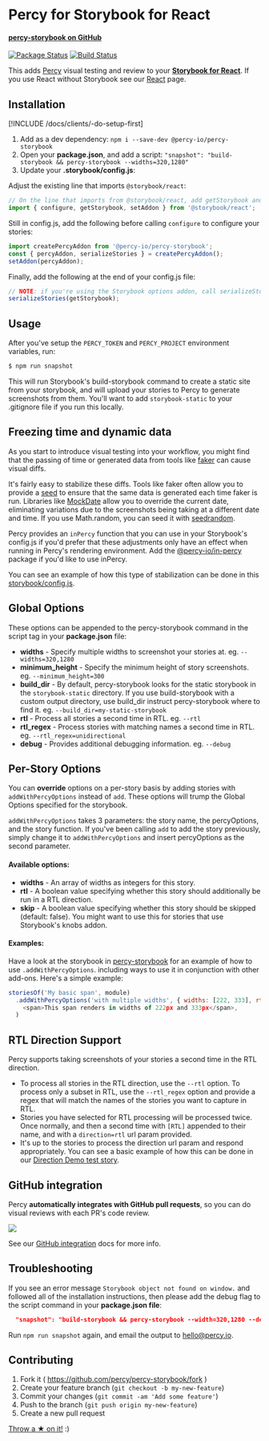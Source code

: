 # Percy for Storybook for React
#### [percy-storybook on GitHub <i class="fa fa-github" aria-hidden="true"></i>](https://github.com/percy/percy-storybook)

[![Package Status](https://img.shields.io/npm/v/@percy-io/percy-storybook.svg)](https://www.npmjs.com/package/@percy-io/percy-storybook)
[![Build Status](https://travis-ci.org/percy/percy-storybook.svg?branch=master)](https://travis-ci.org/percy/percy-storybook)

This adds [Percy](https://percy.io) visual testing and review to your [**Storybook for React**](https://storybook.js.org/).  If you use React without Storybook see our [React](/docs/clients/javascript/react) page.

## Installation

[!INCLUDE /docs/clients/-do-setup-first]

1. Add as a dev dependency: `npm i --save-dev @percy-io/percy-storybook`
1. Open your **package.json**, and add a script: `"snapshot": "build-storybook && percy-storybook --widths=320,1280"`
1. Update your **.storybook/config.js**:

Adjust the existing line that imports `@storybook/react`:

```javascript
// On the line that imports from @storybook/react, add getStorybook and setAddon
import { configure, getStorybook, setAddon } from '@storybook/react';
```

Still in config.js, add the following before calling `configure` to configure your stories:

```javascript
import createPercyAddon from '@percy-io/percy-storybook';
const { percyAddon, serializeStories } = createPercyAddon();
setAddon(percyAddon);  
```

Finally, add the following at the end of your config.js file:

```javascript
// NOTE: if you're using the Storybook options addon, call serializeStories *BEFORE* the setOptions call
serializeStories(getStorybook);
```


## Usage

After you've setup the `PERCY_TOKEN` and `PERCY_PROJECT` environment variables, run:

```bash
$ npm run snapshot
```

This will run Storybook's build-storybook command to create a static site from your storybook, and will upload your stories to Percy to generate screenshots from them.  You'll want to add `storybook-static` to your .gitignore file if you run this locally.

## Freezing time and dynamic data

As you start to introduce visual testing into your workflow, you might find that the passing of time or generated data from tools like [faker](https://github.com/marak/Faker.js/) can cause visual diffs.

It's fairly easy to stabilize these diffs. Tools like faker often allow you to provide a [seed](https://github.com/marak/Faker.js/#setting-a-randomness-seed) to ensure that the same data is generated each time faker is run. Libraries like [MockDate](https://github.com/boblauer/MockDate) allow you to override the current date, eliminating variations due to the screenshots being taking at a different date and time. If you use Math.random, you can seed it with [seedrandom](https://github.com/davidbau/seedrandom).

Percy provides an `inPercy` function that you can use in your Storybook's config.js if you'd prefer that these adjustments only have an effect when running in Percy's rendering environment.  Add the [@percy-io/in-percy](https://www.npmjs.com/package/@percy-io/in-percy) package if you'd like to use inPercy.

You can see an example of how this type of stabilization can be done in this  [storybook/config.js](https://github.com/percy/percy-storybook/blob/master/integration-tests/storybook-for-react/storybook/config.js).


## Global Options

These options can be appended to the percy-storybook command in the script tag in your **package.json** file:

* **widths** - Specify multiple widths to screenshot your stories at.  eg. `--widths=320,1280`
* **minimum_height** - Specify the minimum height of story screenshots.  eg. `--minimum_height=300`
* **build_dir** - By default, percy-storybook looks for the static storybook in the `storybook-static` directory.  If you use build-storybook with a custom output directory, use build_dir instruct percy-storybook where to find it. eg. `--build_dir=my-static-storybook`
* **rtl** - Process all stories a second time in RTL.  eg. `--rtl`
* **rtl_regex** - Process stories with matching names a second time in RTL. eg. `--rtl_regex=unidirectional`
* **debug** - Provides additional debugging information. eg. `--debug`


## Per-Story Options

You can **override** options on a per-story basis by adding stories with `addWithPercyOptions` instead of `add`.  These options will trump the Global Options specified for the storybook.

`addWithPercyOptions` takes 3 parameters: the story name, the percyOptions, and the story function.  If you've been calling `add` to add the story previously, simply change it to `addWithPercyOptions` and insert percyOptions as the second parameter.

#### Available options:

* **widths** - An array of widths as integers for this story.
* **rtl** - A boolean value specifying whether this story should additionally be run in a RTL direction.
* **skip** - A boolean value specifying whether this story should be skipped (default: false).  You might want to use this for stories that use Storybook's knobs addon.

#### Examples:
Have a look at the storybook in [percy-storybook](https://github.com/percy/percy-storybook/tree/master/integration-tests/storybook-for-react) for an example of how to use `.addWithPercyOptions`. including ways to use it in conjunction with other add-ons.  Here's a simple example:

```javascript
storiesOf('My basic span', module)
  .addWithPercyOptions('with multiple widths', { widths: [222, 333], rtl: true }, () =>
    <span>This span renders in widths of 222px and 333px</span>,
  )
```



## RTL Direction Support

Percy supports taking screenshots of your stories a second time in the RTL direction.

* To process all stories in the RTL direction, use the `--rtl` option.  To process only a subset in RTL, use the `--rtl_regex` option and provide a regex that will match the names of the stories you want to capture in RTL.
* Stories you have selected for RTL processing will be processed twice.  Once normally, and then a second time with `[RTL]` appended to their name, and with a `direction=rtl` url param provided.
* It's up to the stories to process the direction url param and respond appropriately.  You can see a basic example of how this can be done in our [Direction Demo test story](https://github.com/percy/percy-storybook/blob/master/integration-tests/storybook-for-react/stories/index.js).

## GitHub integration

Percy **automatically integrates with GitHub pull requests**, so you can do visual reviews with each PR's code review.

![](https://cloud.githubusercontent.com/assets/75300/13929974/13750b2c-ef5a-11e5-9a87-3ad3b335cc0d.png)

See our [GitHub integration](/docs/integrations/github) docs for more info.

## Troubleshooting

If you see an error message `Storybook object not found on window.` and followed all of the installation instructions, then please add the debug flag to the script command in your **package.json file**:

```json
  "snapshot": "build-storybook && percy-storybook --width=320,1280 --debug"
```

Run `npm run snapshot` again, and email the output to [hello@percy.io](mailto:hello@percy.io).


## Contributing

1. Fork it ( https://github.com/percy/percy-storybook/fork )
2. Create your feature branch (`git checkout -b my-new-feature`)
3. Commit your changes (`git commit -am 'Add some feature'`)
4. Push to the branch (`git push origin my-new-feature`)
5. Create a new pull request

[Throw a ★ on it!](https://github.com/percy/percy-storybook) :)
